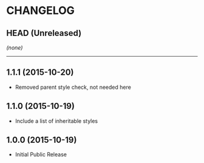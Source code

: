 CHANGELOG
=========

## HEAD (Unreleased)
_(none)_

--------------------

## 1.1.1 (2015-10-20)
* Removed parent style check, not needed here

## 1.1.0 (2015-10-19)
* Include a list of inheritable styles

## 1.0.0 (2015-10-19)
* Initial Public Release
